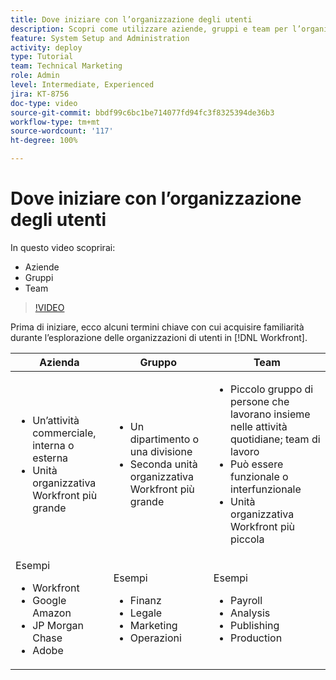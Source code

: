 ```yaml
---
title: Dove iniziare con l’organizzazione degli utenti
description: Scopri come utilizzare aziende, gruppi e team per l’organizzazione degli utenti e le autorizzazioni per gli elementi di lavoro.
feature: System Setup and Administration
activity: deploy
type: Tutorial
team: Technical Marketing
role: Admin
level: Intermediate, Experienced
jira: KT-8756
doc-type: video
source-git-commit: bbdf99c6bc1be714077fd94fc3f8325394de36b3
workflow-type: tm+mt
source-wordcount: '117'
ht-degree: 100%

---
```


# Dove iniziare con l’organizzazione degli utenti

In questo video scoprirai:

* Aziende
* Gruppi
* Team

>[!VIDEO](https://video.tv.adobe.com/v/335068/?quality=12&learn=on&enablevpops=1)

Prima di iniziare, ecco alcuni termini chiave con cui acquisire familiarità durante l’esplorazione delle organizzazioni di utenti in [!DNL Workfront].

| Azienda | Gruppo | Team |
| --- | --- | --- |
| <ul><li>Un’attività commerciale, interna o esterna</li><li>Unità organizzativa Workfront più grande</li></ul> | <ul><li>Un dipartimento o una divisione</li><li>Seconda unità organizzativa Workfront più grande</li></ul> | <ul><li>Piccolo gruppo di persone che lavorano insieme nelle attività quotidiane; team di lavoro</li><li>Può essere funzionale o interfunzionale</li><li>Unità organizzativa Workfront più piccola</li></ul> |
| Esempi <ul><li>Workfront</li><li>Google Amazon</li><li>JP Morgan Chase</li><li>Adobe</li></ul> | Esempi <ul><li>Finanz</li><li>Legale</li><li>Marketing</li><li>Operazioni</li></ul> | Esempi <ul><li>Payroll</li><li>Analysis</li><li>Publishing</li><li>Production</li></ul> |



